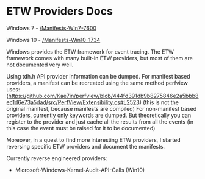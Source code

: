 # ETW Providers Docs

Windows 7 - [/Manifests-Win7-7600](/Manifest-Win7-7600)

Windows 10 - [/Manifests-Win10-1734](/Manifest-Win10-1734)

Windows provides the ETW framework for event tracing. The ETW framework comes with many built-in ETW providers, but
most of them are not documented very well. 

Using tdh.h API provider information can be dumped. For manifest based providers, a manifest can be recreated using the same method perfview uses:
(https://github.com/Kae7in/perfview/blob/444fd391db9b8275846e2a5bbb8ec1d6e73a5dad/src/PerfView/Extensibility.cs#L2523) 
(this is not the original manifest, because manifests are compiled) For non-manifest based providers, currently only keywords are dumped. But theoretically you can register to the provider and just cache
all the results from all the events (in this case the event must be raised for it to be documented)

Moreover, in a quest to find more interesting ETW providers, I started reversing specific ETW providers and document the manifests.

Currently reverse engineered providers:

- Microsoft-Windows-Kernel-Audit-API-Calls (Win10)

